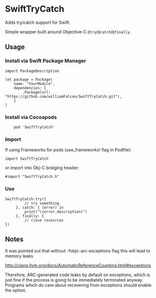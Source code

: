 SwiftTryCatch
=============

Adds try/catch support for Swift.

Simple wrapper built around Objective-C `@try`/`@catch`/`@finally`.

## Usage

### Install via Swift Package Manager

```
import PackageDescription

let package = Package(
    name: "YourModule",
    dependencies: [
        .Package(url: "https://github.com/williamFalcon/SwiftTryCatch.git"),
    ]
)
```

### Install via Cocoapods

```
    pod 'SwiftTryCatch'
```

### Import

If using Frameworks for pods (use_frameworks! flag in Podfile):

    import SwiftTryCatch

or import into Obj-C bridging header:

    #import "SwiftTryCatch.h"

### Use

    SwiftTryCatch.try({
             // try something
         }, catch: { (error) in
             print("\(error.description)")
         }, finally: {
             // close resources
    })

## Notes
It was pointed out that without -fobjc-arc-exceptions flag this will lead to memory leaks

http://clang.llvm.org/docs/AutomaticReferenceCounting.html#exceptions

Therefore, ARC-generated code leaks by default on exceptions, which is just fine if the process is going to be immediately terminated anyway. Programs which do care about recovering from exceptions should enable the option.

